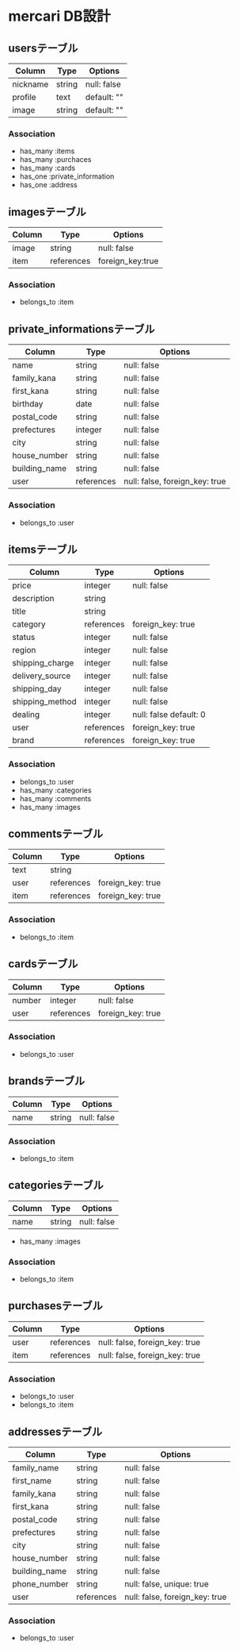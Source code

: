 # mercari  DB設計
## usersテーブル
|Column|Type|Options|
|------|----|-------|
|nickname|string|null: false|
|profile|text|default: ""|
|image|string|default: ""|
 
### Association
- has_many :items
- has_many :purchaces
- has_many :cards
- has_one :private_information
- has_one :address
 
## imagesテーブル
|Column|Type|Options|
|------|----|-------|
|image|string|null: false|
|item|references|foreign_key:true|

### Association
- belongs_to :item
 
## private_informationsテーブル
|Column|Type|Options|
|------|----|-------|
|name|string|null: false|
|family_kana|string|null: false|
|first_kana|string|null: false|
|birthday|date|null: false|
|postal_code|string|null: false|
|prefectures|integer|null: false|
|city|string|null: false|
|house_number|string|null: false|
|building_name|string|null: false|
|user|references|null: false, foreign_key: true|
 
### Association
- belongs_to :user
 
## itemsテーブル
|Column|Type|Options|
|------|----|-------|
|price|integer|null: false|
|description|string|
|title|string||null: false|
|category|references|foreign_key: true|
|status|integer|null: false|
|region|integer|null: false|
|shipping_charge|integer|null: false|
|delivery_source|integer|null: false|
|shipping_day|integer|null: false|
|shipping_method|integer|null: false|
|dealing|integer|null: false default: 0|
|user|references|foreign_key: true|
|brand|references|foreign_key: true|
 
### Association
- belongs_to :user
- has_many :categories
- has_many :comments
- has_many :images
 
## commentsテーブル
|Column|Type|Options|
|------|----|-------|
|text|string||null: false|
|user|references|foreign_key: true|
|item|references|foreign_key: true|

### Association
- belongs_to :item
 
 
## cardsテーブル
|Column|Type|Options|
|------|----|-------|
|number|integer|null: false|
|user|references|foreign_key: true|

### Association
- belongs_to :user
 
## brandsテーブル
|Column|Type|Options|
|------|----|-------|
|name|string|null: false|

### Association
- belongs_to :item
 
## categoriesテーブル
|Column|Type|Options|
|------|----|-------|
|name|string|null: false|
- has_many :images

### Association
- belongs_to :item

## purchasesテーブル
|Column|Type|Options|
|------|----|-------|
|user|references|null: false, foreign_key: true|
|item|references|null: false, foreign_key: true|
### Association
- belongs_to :user
- belongs_to :item
 
## addressesテーブル
|Column|Type|Options|
|------|----|-------|
|family_name|string|null: false|
|first_name|string|null: false|
|family_kana|string|null: false|
|first_kana|string|null: false|
|postal_code|string|null: false|
|prefectures|string|null: false|
|city|string|null: false|
|house_number|string|null: false|
|building_name|string|null: false|
|phone_number|string|null: false, unique: true|
|user|references|null: false, foreign_key: true|
### Association
- belongs_to :user